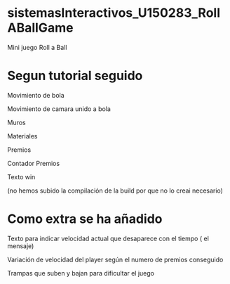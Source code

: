 # sistemasInteractivos_U150283_RollABallGame
Mini juego Roll a Ball 

# Segun tutorial seguido 

Movimiento de bola

Movimiento de camara unido a bola

Muros

Materiales

Premios

Contador Premios

Texto win

(no hemos subido la compilación de la build por que no lo creai necesario)



# Como extra se ha añadido

Texto para indicar velocidad actual que desaparece con el tiempo ( el mensaje)

Variación de velocidad del player según el numero de premios conseguido

Trampas que suben y bajan para dificultar el juego

